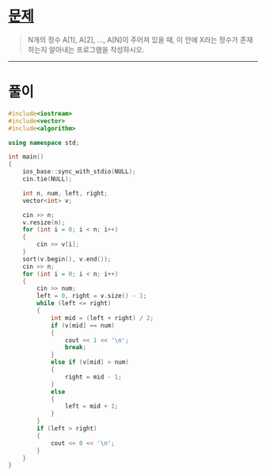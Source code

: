 # [문제](https://www.acmicpc.net/problem/1920 "#1920번")
  
> N개의 정수 A[1], A[2], …, A[N]이 주어져 있을 때, 이 안에 X라는 정수가 존재하는지 알아내는 프로그램을 작성하시오.
<hr/>

# 풀이

```cpp
#include<iostream>
#include<vector>
#include<algorithm>

using namespace std;

int main()
{
	ios_base::sync_with_stdio(NULL);
	cin.tie(NULL);

	int n, num, left, right;
	vector<int> v;

	cin >> n;
	v.resize(n);
	for (int i = 0; i < n; i++)
	{
		cin >> v[i];
	}
	sort(v.begin(), v.end());
	cin >> n;
	for (int i = 0; i < n; i++)
	{
		cin >> num;
		left = 0, right = v.size() - 1;
		while (left <= right)
		{
			int mid = (left + right) / 2;
			if (v[mid] == num)
			{
				cout << 1 << '\n';
				break;
			}
			else if (v[mid] > num)
			{
				right = mid - 1;
			}
			else
			{
				left = mid + 1;
			}
		}
		if (left > right)
		{
			cout << 0 << '\n';
		}
	}
}
```

